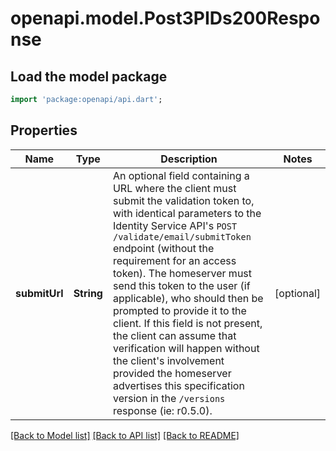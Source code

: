 # openapi.model.Post3PIDs200Response

## Load the model package
```dart
import 'package:openapi/api.dart';
```

## Properties
Name | Type | Description | Notes
------------ | ------------- | ------------- | -------------
**submitUrl** | **String** | An optional field containing a URL where the client must submit the validation token to, with identical parameters to the Identity Service API's `POST /validate/email/submitToken` endpoint (without the requirement for an access token). The homeserver must send this token to the user (if applicable), who should then be prompted to provide it to the client.  If this field is not present, the client can assume that verification will happen without the client's involvement provided the homeserver advertises this specification version in the `/versions` response (ie: r0.5.0). | [optional] 

[[Back to Model list]](../README.md#documentation-for-models) [[Back to API list]](../README.md#documentation-for-api-endpoints) [[Back to README]](../README.md)


